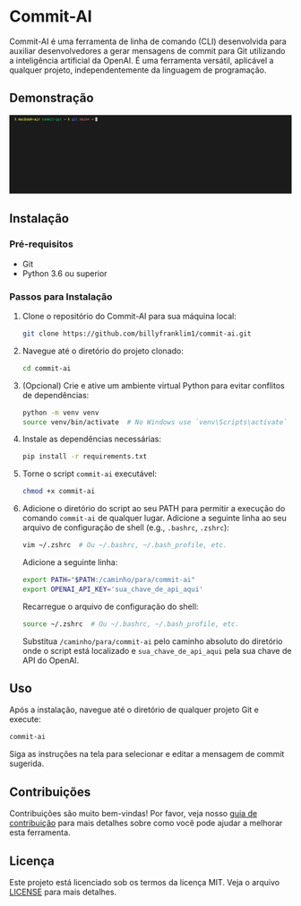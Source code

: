 # Commit-AI

Commit-AI é uma ferramenta de linha de comando (CLI) desenvolvida para auxiliar desenvolvedores a gerar mensagens de commit para Git utilizando a inteligência artificial da OpenAI. É uma ferramenta versátil, aplicável a qualquer projeto, independentemente da linguagem de programação.

## Demonstração

![Demonstração do Commit-AI](video.gif)

## Instalação

### Pré-requisitos

- Git
- Python 3.6 ou superior

### Passos para Instalação

1.  Clone o repositório do Commit-AI para sua máquina local:

    ```bash
    git clone https://github.com/billyfranklim1/commit-ai.git
    ```

2.  Navegue até o diretório do projeto clonado:

    ```bash
    cd commit-ai
    ```

3.  (Opcional) Crie e ative um ambiente virtual Python para evitar conflitos de dependências:

    ```bash
    python -m venv venv
    source venv/bin/activate  # No Windows use `venv\Scripts\activate`
    ```

4.  Instale as dependências necessárias:

    ```bash
    pip install -r requirements.txt
    ```

5.  Torne o script `commit-ai` executável:

    ```bash
    chmod +x commit-ai
    ```

6.  Adicione o diretório do script ao seu PATH para permitir a execução do comando `commit-ai` de qualquer lugar. Adicione a seguinte linha ao seu arquivo de configuração de shell (e.g., `.bashrc`, `.zshrc`):

    ```bash
    vim ~/.zshrc  # Ou ~/.bashrc, ~/.bash_profile, etc.
    ```

    Adicione a seguinte linha:

    ```bash
    export PATH="$PATH:/caminho/para/commit-ai"
    export OPENAI_API_KEY='sua_chave_de_api_aqui'
    ```

    Recarregue o arquivo de configuração do shell:

    ```bash
    source ~/.zshrc  # Ou ~/.bashrc, ~/.bash_profile, etc.
    ```

    Substitua `/caminho/para/commit-ai` pelo caminho absoluto do diretório onde o script está localizado e `sua_chave_de_api_aqui` pela sua chave de API do OpenAI.

## Uso

Após a instalação, navegue até o diretório de qualquer projeto Git e execute:

```bash
commit-ai
```

Siga as instruções na tela para selecionar e editar a mensagem de commit sugerida.

## Contribuições

Contribuições são muito bem-vindas! Por favor, veja nosso [guia de contribuição](CONTRIBUTING.md) para mais detalhes sobre como você pode ajudar a melhorar esta ferramenta.

## Licença

Este projeto está licenciado sob os termos da licença MIT. Veja o arquivo [LICENSE](LICENSE.txt) para mais detalhes.

